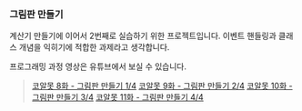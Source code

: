 ### 그림판 만들기

계산기 만들기에 이어서 2번째로 실습하기 위한 프로젝트입니다.
이벤트 핸들링과 클래스 개념을 익히기에 적합한 과제라고 생각합니다.

프로그래밍 과정 영상은 유튜브에서 보실 수 있습니다.

> [코알못 8화 - 그림판 만들기 1/4](https://www.youtube.com/watch?v=FSbbfFY7c3o&t=1s)
> [코알못 9화 - 그림판 만들기 2/4](https://www.youtube.com/watch?v=OccbFjPb8Jg&t=2s)
> [코알못 10화 - 그림판 만들기 3/4](https://www.youtube.com/watch?v=ee-IHWS9_9c&t=3s)
> [코알못 11화 - 그림판 만들기 4/4](https://www.youtube.com/watch?v=8ScP84Dx9aE&t=3s)
